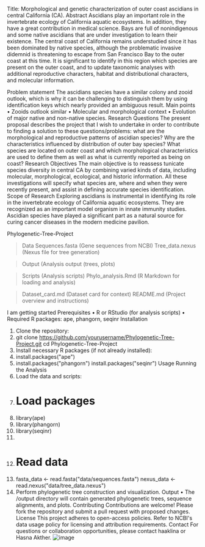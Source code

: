 Title: Morphological and genetic characterization of outer coast ascidians in central California (CA).
Abstract
Ascidians play an important role in the invertebrate ecology of California aquatic ecosystems. In addition, they have a great contribution in medical science. Bays are full of nonindigenous and some native ascidians that are under investigation to learn their existence. The central coast of California remains understudied since it has been dominated by native species, although the problematic invasive didemnid is threatening to escape from San Francisco Bay to the outer coast at this time. It is significant to identify in this region which species are present on the outer coast, and to update taxonomic analyses with additional reproductive characters, habitat and distributional characters, and molecular information.

Problem statement
The ascidians species have a similar colony and zooid outlook, which is why it can be challenging to distinguish them by using identification keys which nearly provided an ambiguous result.
Main points
• Zooids outlook similar
• Molecular and morphological context
• Evolution of major native and non-native species.
Research Questions
The present proposal describes the project that I wish to undertake in order to contribute to finding a solution to these questions/problems: what are the morphological and reproductive patterns of ascidian species? Why are the characteristics influenced by distribution of outer bay species? What species are located on outer coast and which morphological characteristics are used to define them as well as what is currently reported as being on coast?
Research Objectives
The main objective is to reassess tunicate species diversity in central CA by combining varied kinds of data, including molecular, morphological, ecological, and historic information. All these investigations will specify what species are, where and when they were recently present, and assist
in defining accurate species identification.
Scope of Research
Exploring ascidians is instrumental in identifying its role in the invertebrate ecology of California aquatic ecosystems. They are recognized as an important model organism in innate immunity studies. Ascidian species have played a significant part as a natural source for curing cancer diseases in the modern medicine pavilion.

Phylogenetic-Tree-Project

> Data
> Sequences.fasta (Gene sequences from NCBI)
> Tree_data.nexus  (Nexus file for tree generation)

> Output           (Analysis output (trees, plots)

> Scripts                     (Analysis scripts)
> Phylo_analysis.Rmd       (R Markdown for loading and analysis)

> Dataset_card.md              (Dataset card for context)
> README.md                    (Project overview and instructions)

I am getting started
Prerequisites
•	R or RStudio (for analysis scripts)
•	Required R packages: ape, phangorn, seqinr
Installation
1.	Clone the repository:
2.	git clone https://github.com/yourusername/Phylogenetic-Tree-Project.git
cd Phylogenetic-Tree-Project
3.	Install necessary R packages (if not already installed):
4.	install.packages("ape")
5.	install.packages("phangorn")
install.packages("seqinr")
Usage
Running the Analysis
1.	Load the data and scripts:
2.	# Load packages
3.	library(ape)
4.	library(phangorn)
5.	library(seqinr)
6.	
7.	# Read data
8.	fasta_data <- read.fasta("data/sequences.fasta")
nexus_data <- read.nexus("data/tree_data.nexus")
9.	Perform phylogenetic tree construction and visualization.
Output
•	The /output directory will contain generated phylogenetic trees, sequence alignments, and plots.
Contributing
Contributions are welcome! Please fork the repository and submit a pull request with proposed changes.
License
This project adheres to open-access policies. Refer to NCBI's data usage policy for licensing and attribution requirements.
Contact
For questions or collaboration opportunities, please contact haaklina or Hasna Akther.
![image](https://github.com/user-attachments/assets/0fcacd56-73e2-4880-8599-0eeaf245cf1c)
